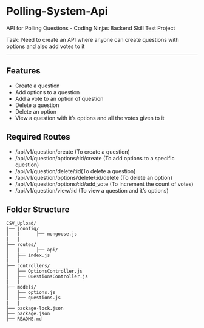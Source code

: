 # Polling-System-Api
API for Polling Questions - Coding Ninjas Backend Skill Test Project

Task: Need to create an API where anyone can create questions with options and also add votes to it

---

## Features
- Create a question
- Add options to a question
- Add a vote to an option of question
- Delete a question 
- Delete an option 
- View a question with it’s options and all the votes given to it

## Required Routes
- /api/v1/question/create (To create a question)
- /api/v1/question/options/:id/create (To add options to a specific question)
- /api/v1/question/delete/:id(To delete a question)
- /api/v1/question/options/delete/:id/delete (To delete an option)
- /api/v1/question/options/:id/add_vote (To increment the count of votes)
- /api/v1/question/view/:id (To view a question and it’s options)

## Folder Structure
```
CSV_Upload/
|── |config/
│   |      ├── mongoose.js
|   |
├── routes/
│   |      ├── api/
│   ├── index.js
|   |
├── controllers/
│   ├── OptionsController.js
│   ├── QuestionsController.js
|   |
├── models/
│   ├── options.js
│   ├── questions.js
|   |
├── package-lock.json
├── package.json
├── README.md
